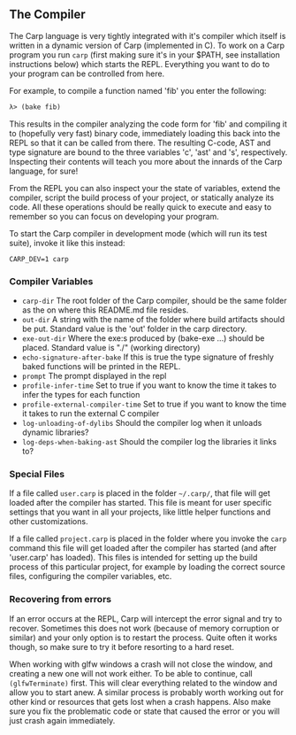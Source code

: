 ## The Compiler
The Carp language is very tightly integrated with it's compiler which itself is written in a dynamic version of Carp (implemented in C). To work on a Carp program you run ```carp``` (first making sure it's in your $PATH, see installation instructions below) which starts the REPL. Everything you want to do to your program can be controlled from here.

For example, to compile a function named 'fib' you enter the following:
```clojure
λ> (bake fib)
```

This results in the compiler analyzing the code form for 'fib' and compiling it to (hopefully very fast) binary code, immediately loading this back into the REPL so that it can be called from there. The resulting C-code, AST and type signature are bound to the three variables 'c', 'ast' and 's', respectively. Inspecting their contents will teach you more about the innards of the Carp language, for sure!

From the REPL you can also inspect your the state of variables, extend the compiler, script the build process of your project, or statically analyze its code. All these operations should be really quick to execute and easy to remember so you can focus on developing your program.

To start the Carp compiler in development mode (which will run its test suite), invoke it like this instead:

```CARP_DEV=1 carp```

### Compiler Variables
* ```carp-dir``` The root folder of the Carp compiler, should be the same folder as the on where this README.md file resides.
* ```out-dir``` A string with the name of the folder where build artifacts should be put. Standard value is the 'out' folder in the carp directory.
* ```exe-out-dir``` Where the exe:s produced by (bake-exe ...) should be placed. Standard value is "./" (working directory)
* ```echo-signature-after-bake``` If this is true the type signature of freshly baked functions will be printed in the REPL.
* ```prompt``` The prompt displayed in the repl
* ```profile-infer-time``` Set to true if you want to know the time it takes to infer the types for each function
* ```profile-external-compiler-time``` Set to true if you want to know the time it takes to run the external C compiler
* ```log-unloading-of-dylibs``` Should the compiler log when it unloads dynamic libraries?
* ```log-deps-when-baking-ast``` Should the compiler log the libraries it links to?

### Special Files
If a file called ```user.carp``` is placed in the folder ```~/.carp/```, that file will get loaded after the compiler has started. This file is meant for user specific settings that you want in all your projects, like little helper functions and other customizations.

If a file called ```project.carp``` is placed in the folder where you invoke the ```carp``` command this file will get loaded after the compiler has started (and after 'user.carp' has loaded). This files is intended for setting up the build process of this particular project, for example by loading the correct source files, configuring the compiler variables, etc.

### Recovering from errors
If an error occurs at the REPL, Carp will intercept the error signal and try to recover. Sometimes this does not work (because of memory corruption or similar) and your only option is to restart the process. Quite often it works though, so make sure to try it before resorting to a hard reset.

When working with glfw windows a crash will not close the window, and creating a new one will not work either. To be able to continue, call ```(glfwTerminate)``` first. This will clear everything related to the window and allow you to start anew. A similar process is probably worth working out for other kind or resources that gets lost when a crash happens. Also make sure you fix the problematic code or state that caused the error or you will just crash again immediately.
